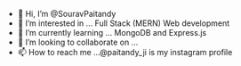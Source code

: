 - 👋 Hi, I’m @SouravPaitandy
- 👀 I’m interested in ... Full Stack (MERN) Web development 
- 🌱 I’m currently learning ... MongoDB and Express.js
- 💞️ I’m looking to collaborate on ...
- 📫 How to reach me ...@paitandy_ji is my instagram profile 

<!---
SouravPaitandy/SouravPaitandy is a ✨ special ✨ repository because its `README.md` (this file) appears on your GitHub profile.
You can click the Preview link to take a look at your changes.
--->
